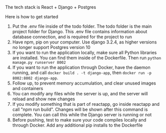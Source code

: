 The tech stack is React + Django + Postgres

Here is how to get started
1. Put the .env file inside of the todo folder. The todo folder is the main project folder for Django. This .env file contains information about database connection, and is required for the project to run
2. Have npm, pip on your computer. Use django 3.2.4, as higher versions no longer support Postgres version 10
3. If you want to run the application locally, make sure all Python libraries are installed. You can find them inside of the Dockerfile. Then run
```python manage.py runserver 8002```
4. If you want to run the application through Docker, have the daemon running, and call ```docker build . -t django-app```, then ```docker run -p 8002:8002 django-app```.
5. Follow up, to prevent memory accumulation, and clear unused images and containers
6. You can modify any files while the server is up, and the server will reload and show new changes
7. If you modify something that is part of reactapp, go inside reactapp and call "npm run build". Changes will be shown after this command is complete. You can call this while the Django server is running or not
9. Before pushing, test to make sure your code compiles locally and through Docker. Add any additional pip installs to the Dockerfile 
